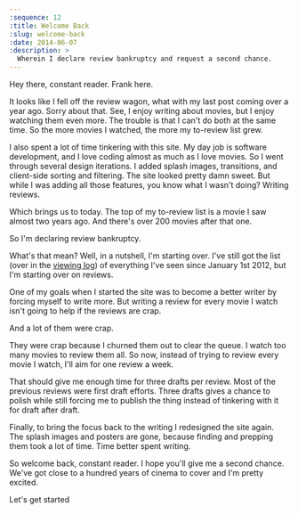 ```yaml
---
:sequence: 12
:title: Welcome Back
:slug: welcome-back
:date: 2014-06-07
:description: >
  Wherein I declare review bankruptcy and request a second chance.
---
```


Hey there, constant reader. Frank here. 

It looks like I fell off the review wagon, what with my last post coming over a year ago. Sorry about that. See, I enjoy writing about movies, but I enjoy watching them even more. The trouble is that I can't do both at the same time. So the more movies I watched, the more my to-review list grew.

I also spent a lot of time tinkering with this site. My day job is software development, and I love coding almost as much as I love movies. So I went through several design iterations. I added splash images, transitions, and client-side sorting and filtering. The site looked pretty damn sweet. But while I was adding all those features, you know what I wasn't doing? Writing reviews.

Which brings us to today. The top of my to-review list is a movie I saw almost two years ago. And there's over 200 movies after that one.

So I'm declaring review bankruptcy.

What's that mean? Well, in a nutshell, I'm starting over. I've still got the list (over in the [viewing log](/viewings)) of everything I've seen since January 1st 2012, but I'm starting over on reviews.

One of my goals when I started the site was to become a better writer by forcing myself to write more. But writing a review for every movie I watch isn't going to help if the reviews are crap.

And a lot of them were crap.

They were crap because I churned them out to clear the queue. I watch too many movies to review them all. So now, instead of trying to review every movie I watch, I'll aim for one review a week. 

That should give me enough time for three drafts per review. Most of the previous reviews were first draft efforts. Three drafts gives a chance to polish while still forcing me to publish the thing instead of tinkering with it for draft after draft. 

Finally, to bring the focus back to the writing I redesigned the site again. The splash images and posters are gone, because finding and prepping them took a lot of time. Time better spent writing.

So welcome back, constant reader. I hope you'll give me a second chance. We've got close to a hundred years of cinema to cover and I'm pretty excited.

Let's get started